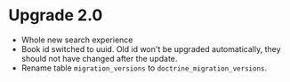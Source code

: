 # Upgrade 2.0

- Whole new search experience
- Book id switched to uuid. Old id won't be upgraded automatically, they should not have changed after the update.
- Rename table `migration_versions` to `doctrine_migration_versions`.
